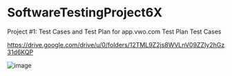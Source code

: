 # SoftwareTestingProject6X
Project #1: Test Cases and Test Plan for app.vwo.com
Test Plan
Test Cases

https://drive.google.com/drive/u/0/folders/12TML9Z2js8WVLnV09ZZIy2hGz31d6KQP

![image](https://github.com/NehaJagwani/SoftwareTestingProject6X/assets/166098621/47505785-93f2-47d8-b444-ffa682f0d8aa)
